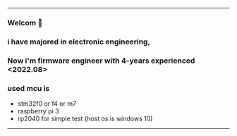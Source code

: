 --------------------------------------------------------------------
### Welcom 👋

### i have majored in electronic engineering,

### Now i'm firmware engineer with 4-years experienced <2022.08>

### used mcu is
- stm32f0 or f4 or m7
- raspberry pi 3
- rp2040 for simple test (host os is windows 10)
--------------------------------------------------------------------

<!--
**KpuFish/KpuFish** is a ✨ _special_ ✨ repository because its `README.md` (this file) appears on your GitHub profile.

Here are some ideas to get you started:

- 🔭 I’m currently working on ...
- 🌱 I’m currently learning ...
- 👯 I’m looking to collaborate on ...
- 🤔 I’m looking for help with ...
- 💬 Ask me about ...
- 📫 How to reach me: ...
- 😄 Pronouns: ...
- ⚡ Fun fact: ...
--> 
